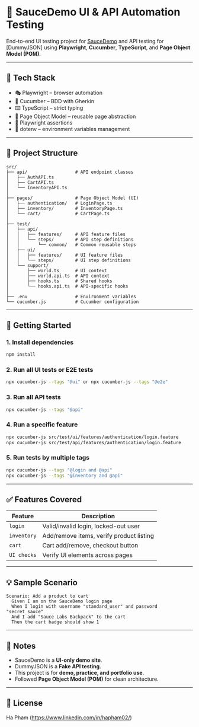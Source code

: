 # 🧪 SauceDemo UI & API Automation Testing

End-to-end UI testing project for [SauceDemo](https://www.saucedemo.com) and API testing for [DummyJSON] using **Playwright**, **Cucumber**, **TypeScript**, and **Page Object Model (POM)**.  

---

## 🧰 Tech Stack

- 🎭 Playwright – browser automation
- 🥒 Cucumber – BDD with Gherkin
- ⌨️ TypeScript – strict typing
- 📐 Page Object Model – reusable page abstraction
- 🧪 Playwright assertions
- 🔑 dotenv – environment variables management
---

## 📁 Project Structure

```
src/
├── api/                  # API endpoint classes
│   ├── AuthAPI.ts
│   ├── CartAPI.ts
│   └── InventoryAPI.ts
│
├── pages/                # Page Object Model (UI)
│   ├── authentication/   # LoginPage.ts
│   ├── inventory/        # InventoryPage.ts
│   └── cart/             # CartPage.ts
│
├── test/
│   ├── api/
│   │   ├── features/     # API feature files
│   │   └── steps/        # API step definitions
│   │       └── common/   # Common reusable steps
│   ├── ui/
│   │   ├── features/     # UI feature files
│   │   └── steps/        # UI step definitions
│   └── support/
│       ├── world.ts      # UI context
│       ├── world.api.ts  # API context
│       ├── hooks.ts      # Shared hooks
│       └── hooks.api.ts  # API-specific hooks
│
├── .env                  # Environment variables
└── cucumber.js           # Cucumber configuration

```

---

## 🚀 Getting Started

### 1. Install dependencies

```bash
npm install
```

### 2. Run all UI tests or E2E tests

```bash
npx cucumber-js --tags "@ui" or npx cucumber-js --tags "@e2e"
```
### 3. Run all API tests

```bash
npx cucumber-js --tags "@api"
```

### 4. Run a specific feature

```bash
npx cucumber-js src/test/ui/features/authentication/login.feature
npx cucumber-js src/test/api/features/authentication/login.feature

```

### 5. Run tests by multiple tags

```bash
npx cucumber-js --tags "@login and @api"
npx cucumber-js --tags "@inventory and @api"

```
---

## ✅ Features Covered

| Feature      | Description                                  |
|--------------|----------------------------------------------|
| `login`      | Valid/invalid login, locked-out user         |
| `inventory`  | Add/remove items, verify product listing     |
| `cart`       | Cart add/remove, checkout button             |
| `UI checks`  | Verify UI elements across pages              |

---

## 💡 Sample Scenario

```gherkin
Scenario: Add a product to cart
  Given I am on the SauceDemo login page
  When I login with username "standard_user" and password "secret_sauce"
  And I add "Sauce Labs Backpack" to the cart
  Then the cart badge should show 1
```

---

## 📌 Notes

- SauceDemo is a **UI-only demo site**.
- DummyJSON is a **Fake API testing**.
- This project is for **demo, practice, and portfolio use**.
- Followed **Page Object Model (POM)** for clean architecture.

---

## 📄 License

Ha Pham (https://www.linkedin.com/in/hapham02/)
